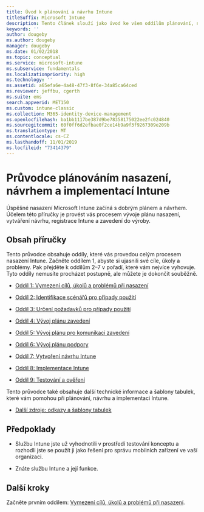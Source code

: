 ```yaml
---
title: Úvod k plánování a návrhu Intune
titleSuffix: Microsoft Intune
description: Tento článek slouží jako úvod ke všem oddílům plánování, návrhu a implementace Microsoft Intune. Obsahuje nástroje, které vám pomohou stanovit cíle, scénáře a požadavky na použití, a umožní vám vytvořit plány nasazení, komunikace, podpory, testování a ověřování.
keywords: ''
author: dougeby
ms.author: dougeby
manager: dougeby
ms.date: 01/02/2018
ms.topic: conceptual
ms.service: microsoft-intune
ms.subservice: fundamentals
ms.localizationpriority: high
ms.technology: ''
ms.assetid: a65efa6e-4a48-47f3-8f6e-34a85ca64ced
ms.reviewer: jeffbu, cgerth
ms.suite: ems
search.appverid: MET150
ms.custom: intune-classic
ms.collection: M365-identity-device-management
ms.openlocfilehash: ba1bb1117be387d9be78358175022ee2fc024840
ms.sourcegitcommit: 60f0ff6d2efbae0f2ce14b9a9f3f9267309e209b
ms.translationtype: MT
ms.contentlocale: cs-CZ
ms.lasthandoff: 11/01/2019
ms.locfileid: "73414379"
---
```

# <a name="intune-deployment-planning-design-and-implementation-guide"></a>Průvodce plánováním nasazení, návrhem a implementací Intune

Úspěšné nasazení Microsoft Intune začíná s dobrým plánem a návrhem. Účelem této příručky je provést vás procesem vývoje plánu nasazení, vytváření návrhu, registrace Intune a zavedení do výroby.

## <a name="whats-included-in-this-guide"></a>Obsah příručky

Tento průvodce obsahuje oddíly, které vás provedou celým procesem nasazení Intune. Začněte oddílem 1, abyste si ujasnili své cíle, úkoly a problémy. Pak přejděte k oddílům 2–7 v pořadí, které vám nejvíce vyhovuje. Tyto oddíly nemusíte procházet postupně, ale můžete je dokončit souběžně.

- [Oddíl 1: Vymezení cílů, úkolů a problémů při nasazení](planning-guide-deployment-goals.md)

- [Oddíl 2: Identifikace scénářů pro případy použití](planning-guide-scenarios.md)

- [Oddíl 3: Určení požadavků pro případy použití](planning-guide-requirements.md)

- [Oddíl 4: Vývoj plánu zavedení](planning-guide-rollout-plan.md)

- [Oddíl 5: Vývoj plánu pro komunikaci zavedení](planning-guide-communication-plan.md)

- [Oddíl 6: Vývoj plánu podpory](planning-guide-support-plan.md)

- [Oddíl 7: Vytvoření návrhu Intune](planning-guide-design.md)

- [Oddíl 8: Implementace Intune](planning-guide-onboarding.md)

- [Oddíl 9: Testování a ověření](planning-guide-test-validation.md)

Tento průvodce také obsahuje další technické informace a šablony tabulek, které vám pomohou při plánování, návrhu a implementaci Intune.

- [Další zdroje: odkazy a šablony tabulek](planning-guide-resources.md)

## <a name="assumptions"></a>Předpoklady

- Službu Intune jste už vyhodnotili v prostředí testování konceptu a rozhodli jste se použít ji jako řešení pro správu mobilních zařízení ve vaší organizaci.

- Znáte službu Intune a její funkce.

## <a name="next-steps"></a>Další kroky

Začněte prvním oddílem: [Vymezení cílů, úkolů a problémů při nasazení](planning-guide-deployment-goals.md).
